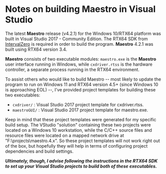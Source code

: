# Notes on building Maestro in Visual Studio

The latest **Maestro** release (v4.2.1) for the Windows 10/RTX64 platform was built in Visual Studio 2017 - Community
Edition. The RTX64 SDK from [IntervalZero](https://www.intervalzero.com/) is required in order to build the program. 
**Maestro** 4.2.1 was built using RTX64 version 3.4.

**Maestro** consists of two executable modules: `maestro.exe` is the **Maestro** user interface running in Windows, 
while `cxdriver.rtss` is the hardware controller, a separate process running in the RTX64 environment.

To assist others who would like to build Maestro -- most likely to update the program to run on Windows 11 and RTX64
version 4.5+ (since Windows 10 is approaching EOL) --, I've provided project templates for building these two
executables:
- `cxdriver/` : Visual Studio 2017 project template for cxdriver.rtss.
- `maestroGUI/` : Visual Studio 2017 project template for maestro.exe.

Keep in mind that these project templates were generated for my specific build setup. The VStudio "solution" containing
these two projects were located on a Windows 10 workstation, while the C/C++ source files and resource files were
located on a mapped network drive at "F:\projects\maestro.4.x". So these project templates will not work right out of
the box, but hopefully they will help in terms of configuring project dependencies and build settings.

**_Ultimately, though, I advise following the instructions in the RTX64 SDK to set up your Visual Studio projects to 
build both of these executables._**